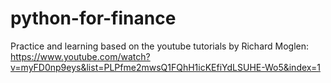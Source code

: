 # python-for-finance

Practice and learning based on the youtube tutorials by Richard Moglen: https://www.youtube.com/watch?v=myFD0np9eys&list=PLPfme2mwsQ1FQhH1icKEfiYdLSUHE-Wo5&index=1

